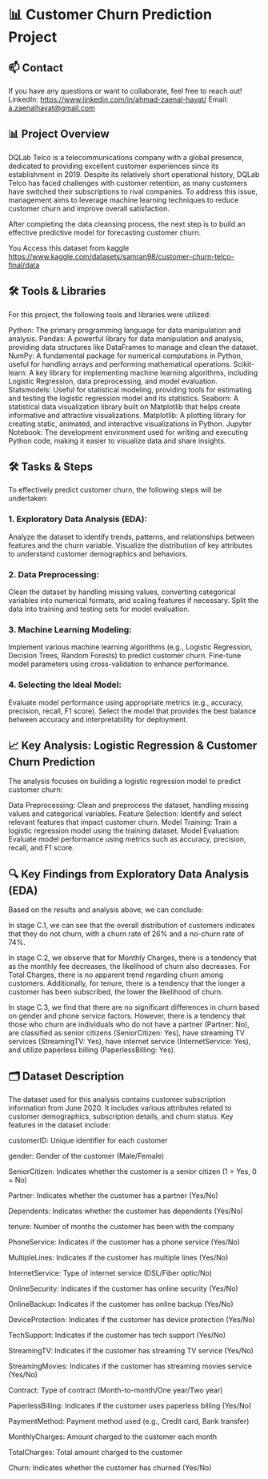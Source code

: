# 📊 Customer Churn Prediction Project
## 📫 Contact
If you have any questions or want to collaborate, feel free to reach out! LinkedIn: https://www.linkedin.com/in/ahmad-zaenal-hayat/ Email: a.zaenalhayat@gmail.com

## 📊 Project Overview
DQLab Telco is a telecommunications company with a global presence, dedicated to providing excellent customer experiences since its establishment in 2019. 
Despite its relatively short operational history, DQLab Telco has faced challenges with customer retention, as many customers have switched their subscriptions to rival companies. 
To address this issue, management aims to leverage machine learning techniques to reduce customer churn and improve overall satisfaction.

After completing the data cleansing process, the next step is to build an effective predictive model for forecasting customer churn.

You Access this dataset from kaggle https://www.kaggle.com/datasets/samran98/customer-churn-telco-final/data

## 🛠️ Tools & Libraries
For this project, the following tools and libraries were utilized:

Python: The primary programming language for data manipulation and analysis.
Pandas: A powerful library for data manipulation and analysis, providing data structures like DataFrames to manage and clean the dataset.
NumPy: A fundamental package for numerical computations in Python, useful for handling arrays and performing mathematical operations.
Scikit-learn: A key library for implementing machine learning algorithms, including Logistic Regression, data preprocessing, and model evaluation.
Statsmodels: Useful for statistical modeling, providing tools for estimating and testing the logistic regression model and its statistics.
Seaborn: A statistical data visualization library built on Matplotlib that helps create informative and attractive visualizations.
Matplotlib: A plotting library for creating static, animated, and interactive visualizations in Python.
Jupyter Notebook: The development environment used for writing and executing Python code, making it easier to visualize data and share insights.

## 🛠️ Tasks & Steps
To effectively predict customer churn, the following steps will be undertaken:

### 1. Exploratory Data Analysis (EDA):

Analyze the dataset to identify trends, patterns, and relationships between features and the churn variable.
Visualize the distribution of key attributes to understand customer demographics and behaviors.

### 2. Data Preprocessing:

Clean the dataset by handling missing values, converting categorical variables into numerical formats, and scaling features if necessary.
Split the data into training and testing sets for model evaluation.

### 3. Machine Learning Modeling:

Implement various machine learning algorithms (e.g., Logistic Regression, Decision Trees, Random Forests) to predict customer churn.
Fine-tune model parameters using cross-validation to enhance performance.

### 4. Selecting the Ideal Model:

Evaluate model performance using appropriate metrics (e.g., accuracy, precision, recall, F1 score).
Select the model that provides the best balance between accuracy and interpretability for deployment.

## 📈 Key Analysis: Logistic Regression & Customer Churn Prediction
The analysis focuses on building a logistic regression model to predict customer churn:

Data Preprocessing: Clean and preprocess the dataset, handling missing values and categorical variables.
Feature Selection: Identify and select relevant features that impact customer churn.
Model Training: Train a logistic regression model using the training dataset.
Model Evaluation: Evaluate model performance using metrics such as accuracy, precision, recall, and F1 score.

## 🔍 Key Findings from Exploratory Data Analysis (EDA)
Based on the results and analysis above, we can conclude:

In stage C.1, we can see that the overall distribution of customers indicates that they do not churn, with a churn rate of 26% and a no-churn rate of 74%.

In stage C.2, we observe that for Monthly Charges, there is a tendency that as the monthly fee decreases, the likelihood of churn also decreases. For Total Charges, there is no apparent trend regarding churn among customers. Additionally, for tenure, there is a tendency that the longer a customer has been subscribed, the lower the likelihood of churn.

In stage C.3, we find that there are no significant differences in churn based on gender and phone service factors. However, there is a tendency that those who churn are individuals who do not have a partner (Partner: No), are classified as senior citizens (SeniorCitizen: Yes), have streaming TV services (StreamingTV: Yes), have internet service (InternetService: Yes), and utilize paperless billing (PaperlessBilling: Yes).



## 🗂 Dataset Description
The dataset used for this analysis contains customer subscription information from June 2020. 
It includes various attributes related to customer demographics, subscription details, and churn status. Key features in the dataset include:

customerID: Unique identifier for each customer

gender: Gender of the customer (Male/Female)

SeniorCitizen: Indicates whether the customer is a senior citizen (1 = Yes, 0 = No)

Partner: Indicates whether the customer has a partner (Yes/No)

Dependents: Indicates whether the customer has dependents (Yes/No)

tenure: Number of months the customer has been with the company

PhoneService: Indicates if the customer has a phone service (Yes/No)

MultipleLines: Indicates if the customer has multiple lines (Yes/No)

InternetService: Type of internet service (DSL/Fiber optic/No)

OnlineSecurity: Indicates if the customer has online security (Yes/No)

OnlineBackup: Indicates if the customer has online backup (Yes/No)

DeviceProtection: Indicates if the customer has device protection (Yes/No)

TechSupport: Indicates if the customer has tech support (Yes/No)

StreamingTV: Indicates if the customer has streaming TV service (Yes/No)

StreamingMovies: Indicates if the customer has streaming movies service (Yes/No)

Contract: Type of contract (Month-to-month/One year/Two year)

PaperlessBilling: Indicates if the customer uses paperless billing (Yes/No)

PaymentMethod: Payment method used (e.g., Credit card, Bank transfer)

MonthlyCharges: Amount charged to the customer each month

TotalCharges: Total amount charged to the customer

Churn: Indicates whether the customer has churned (Yes/No)

